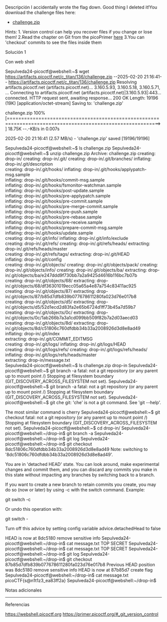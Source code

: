 Descripción
I accidentally wrote the flag down. Good thing I deleted it!You download the challenge files here:

- [challenge.zip](https://artifacts.picoctf.net/c_titan/136/challenge.zip)

Hints:
1.⁠ ⁠Version control can help you recover files if you change or lose them!
2.Read the chapter on Git from the picoPrimer [here](https://primer.picoctf.org/#_git_version_control)
3.You can 'checkout' commits to see the files inside them

Solución 1

Con web shell


Sepulveda24-picoctf@webshell:~$ wget https://artifacts.picoctf.net/c_titan/136/challenge.zip
--2025-02-20 21:16:41--  https://artifacts.picoctf.net/c_titan/136/challenge.zip
Resolving artifacts.picoctf.net (artifacts.picoctf.net)... 3.160.5.93, 3.160.5.18, 3.160.5.71, ...
Connecting to artifacts.picoctf.net (artifacts.picoctf.net)|3.160.5.93|:443... connected.
HTTP request sent, awaiting response... 200 OK
Length: 19196 (19K) [application/octet-stream]
Saving to: 'challenge.zip'

challenge.zip                                     100%[===========================================================================================================>]  18.75K  --.-KB/s    in 0.007s  

2025-02-20 21:16:41 (2.57 MB/s) - 'challenge.zip' saved [19196/19196]

Sepulveda24-picoctf@webshell:~$ ls
challenge.zip
Sepulveda24-picoctf@webshell:~$ unzip challenge.zip 
Archive:  challenge.zip
   creating: drop-in/
   creating: drop-in/.git/
   creating: drop-in/.git/branches/
  inflating: drop-in/.git/description  
   creating: drop-in/.git/hooks/
  inflating: drop-in/.git/hooks/applypatch-msg.sample  
  inflating: drop-in/.git/hooks/commit-msg.sample  
  inflating: drop-in/.git/hooks/fsmonitor-watchman.sample  
  inflating: drop-in/.git/hooks/post-update.sample  
  inflating: drop-in/.git/hooks/pre-applypatch.sample  
  inflating: drop-in/.git/hooks/pre-commit.sample  
  inflating: drop-in/.git/hooks/pre-merge-commit.sample  
  inflating: drop-in/.git/hooks/pre-push.sample  
  inflating: drop-in/.git/hooks/pre-rebase.sample  
  inflating: drop-in/.git/hooks/pre-receive.sample  
  inflating: drop-in/.git/hooks/prepare-commit-msg.sample  
  inflating: drop-in/.git/hooks/update.sample  
   creating: drop-in/.git/info/
  inflating: drop-in/.git/info/exclude  
   creating: drop-in/.git/refs/
   creating: drop-in/.git/refs/heads/
 extracting: drop-in/.git/refs/heads/master  
   creating: drop-in/.git/refs/tags/
 extracting: drop-in/.git/HEAD       
  inflating: drop-in/.git/config     
   creating: drop-in/.git/objects/
   creating: drop-in/.git/objects/pack/
   creating: drop-in/.git/objects/info/
   creating: drop-in/.git/objects/ba/
 extracting: drop-in/.git/objects/ba/e247ddd9f730bb7a2a9425d4616b116bc7b07b  
   creating: drop-in/.git/objects/68/
 extracting: drop-in/.git/objects/68/df36301019ecc05a65a4e87a754c83411ac925  
   creating: drop-in/.git/objects/87/
 extracting: drop-in/.git/objects/87/b85d7dfb839b077678611280fa023d76e017b8  
   creating: drop-in/.git/objects/d5/
 extracting: drop-in/.git/objects/d5/52d1ecd2d83fa2e65b6724d1ff73b45a7d59b7  
   creating: drop-in/.git/objects/0c/
 extracting: drop-in/.git/objects/0c/1ab266b7a3a1cd099bb509f82b7a2d03aecd03  
   creating: drop-in/.git/objects/8d/
 extracting: drop-in/.git/objects/8d/c51806c760dfdbb34b33a2008926d3d8e8ad49  
  inflating: drop-in/.git/index      
 extracting: drop-in/.git/COMMIT_EDITMSG  
   creating: drop-in/.git/logs/
  inflating: drop-in/.git/logs/HEAD  
   creating: drop-in/.git/logs/refs/
   creating: drop-in/.git/logs/refs/heads/
  inflating: drop-in/.git/logs/refs/heads/master  
 extracting: drop-in/message.txt     
Sepulveda24-picoctf@webshell:~$ ls
challenge.zip  drop-in
Sepulveda24-picoctf@webshell:~$ git branch -a
fatal: not a git repository (or any parent up to mount point /)
Stopping at filesystem boundary (GIT_DISCOVERY_ACROSS_FILESYSTEM not set).
Sepulveda24-picoctf@webshell:~$ git branch -a
fatal: not a git repository (or any parent up to mount point /)
Stopping at filesystem boundary (GIT_DISCOVERY_ACROSS_FILESYSTEM not set).
Sepulveda24-picoctf@webshell:~$ git che
git: 'che' is not a git command. See 'git --help'.

The most similar command is
        cherry
Sepulveda24-picoctf@webshell:~$ git checkout 
fatal: not a git repository (or any parent up to mount point /)
Stopping at filesystem boundary (GIT_DISCOVERY_ACROSS_FILESYSTEM not set).
Sepulveda24-picoctf@webshell:~$ cd drop-in/
Sepulveda24-picoctf@webshell:~/drop-in$ git branch -a
Sepulveda24-picoctf@webshell:~/drop-in$ git log
Sepulveda24-picoctf@webshell:~/drop-in$ git checkout 8dc51806c760dfdbb34b33a2008926d3d8e8ad49
Note: switching to '8dc51806c760dfdbb34b33a2008926d3d8e8ad49'.

You are in 'detached HEAD' state. You can look around, make experimental
changes and commit them, and you can discard any commits you make in this
state without impacting any branches by switching back to a branch.

If you want to create a new branch to retain commits you create, you may
do so (now or later) by using -c with the switch command. Example:

  git switch -c <new-branch-name>

Or undo this operation with:

  git switch -

Turn off this advice by setting config variable advice.detachedHead to false

HEAD is now at 8dc5180 remove sensitive info
Sepulveda24-picoctf@webshell:~/drop-in$ cat message.txt 
TOP SECRET
Sepulveda24-picoctf@webshell:~/drop-in$ cat message.txt 
TOP SECRET
Sepulveda24-picoctf@webshell:~/drop-in$ git log
Sepulveda24-picoctf@webshell:~/drop-in$ git checkout 87b85d7dfb839b077678611280fa023d76e017b8
Previous HEAD position was 8dc5180 remove sensitive info
HEAD is now at 87b85d7 create flag
Sepulveda24-picoctf@webshell:~/drop-in$ cat message.txt 
picoCTF{s@n1t1z3_ea83ff2a}
Sepulveda24-picoctf@webshell:~/drop-in$ 

Notas adicionales

-------------

Referencias

https://webshell.picoctf.org
https://primer.picoctf.org/#_git_version_control